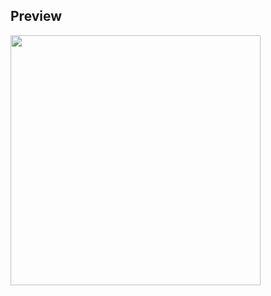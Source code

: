 ## Preview

<img src="https://github.com/kimhamney/oz-coding/assets/11283993/fdf3a9f3-11be-4752-b563-0c7d3a515e89" width="400">

